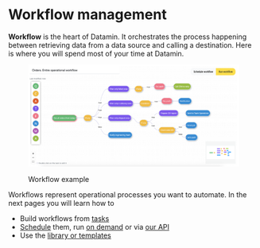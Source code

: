 # Workflow management

**Workflow** is the heart of Datamin. It orchestrates the process happening between retrieving data from a data source and calling a destination. Here is where you will spend most of your time at Datamin.

<figure><img src="../.gitbook/assets/Screenshot 2022-07-29 at 22.41.00.png" alt=""><figcaption><p>Workflow example</p></figcaption></figure>

Workflows represent operational processes you want to automate. In the next pages you will learn how to

* Build workflows from [tasks](tasks-ip/)
* [Schedule](running-and-scheduling-workflows.md#automatically-by-a-schedule) them, run [on demand](running-and-scheduling-workflows.md#manually-on-demand) or via [our API](running-and-scheduling-workflows.md#automatically-via-api.)
* Use the [library or templates](library-of-templates.md)
